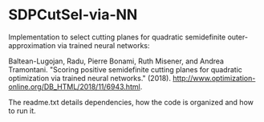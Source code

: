 # SDPCutSel-via-NN
Implementation to select cutting planes for quadratic semidefinite outer-approximation via trained neural networks:

Baltean-Lugojan, Radu, Pierre Bonami, Ruth Misener, and Andrea Tramontani. "Scoring positive semidefinite cutting planes for quadratic optimization via trained neural networks." (2018).
http://www.optimization-online.org/DB_HTML/2018/11/6943.html.

The readme.txt details dependencies, how the code is organized and how to run it.
